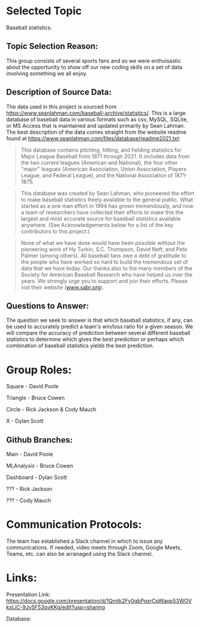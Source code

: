 # Selected Topic
Baseball statistics.

## Topic Selection Reason:
This group consists of several sports fans and so we were enthuisastic about the opportunity to show off our new coding skills on a set of data involving something we all enjoy.

## Description of Source Data:
The data used in this project is sourced from https://www.seanlahman.com/baseball-archive/statistics/.  This is a large database of baseball data in various formats such as csv, MySQL, SQLite, or MS Access that is maintained and updated primarily by Sean Lahman.  The best description of the data comes straight from the website readme found at https://www.seanlahman.com/files/database/readme2021.txt:

>  This database contains pitching, hitting, and fielding statistics for
  Major League Baseball from 1871 through 2021.  It includes data from
  the two current leagues (American and National), the four other "major" 
  leagues (American Association, Union Association, Players League, and
  Federal League), and the National Association of 1871-1875. 

 > This database was created by Sean Lahman, who pioneered the effort to
  make baseball statistics freely available to the general public. What
  started as a one man effort in 1994 has grown tremendously, and now a
  team of researchers have collected their efforts to make this the
  largest and most accurate source for baseball statistics available
  anywhere. (See Acknowledgements below for a list of the key
  contributors to this project.)

  > None of what we have done would have been possible without the
  pioneering work of Hy Turkin, S.C. Thompson, David Neft, and Pete
  Palmer (among others).  All baseball fans owe a debt of gratitude
  to the people who have worked so hard to build the tremendous set
  of data that we have today.  Our thanks also to the many members of
  the Society for American Baseball Research who have helped us over
  the years.  We strongly urge you to support and join their efforts.
  Please vist their website (www.sabr.org).

## Questions to Answer:
The question we seek to answer is that which baseball statistics, if any, can be used to accurately predict a team's win/loss ratio for a given season.  We will compare the accuracy of prediction between several different baseball statistics to determine which gives the best prediction or perhaps which combination of baseball statistics yields the best prediction.

# Group Roles:
Square - David Poole

Triangle - Bruce Cowen

Circle - Rick Jackson & Cody Mauch

X - Dylan Scott

## Github Branches:
Main - David Poole

MLAnalysis - Bruce Cowen

Dashboard - Dylan Scott

??? - Rick Jackson

??? - Cody Mauch

# Communication Protocols:
The team has established a Slack channel in which to issue any communications.  If needed, video meets through Zoom, Google Meets, Teams, etc. can also be arranaged using the Slack channel.

# Links: 

Presentation Link: https://docs.google.com/presentation/d/1Qmtk2Fy0qbPqxrCpWapp53WOVkxLiC-9Jv5F53qvKKg/edit?usp=sharing

Database:
